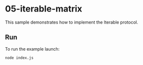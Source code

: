 # 05-iterable-matrix

This sample demonstrates how to implement the Iterable protocol.

## Run

To run the example launch:

```
node index.js
```
